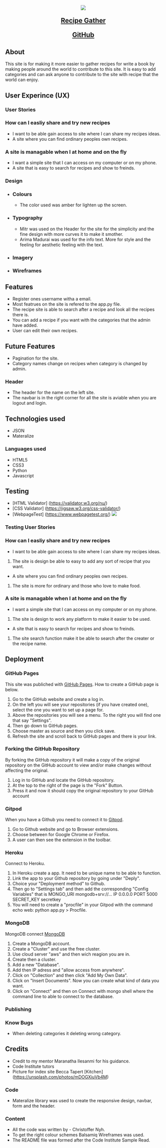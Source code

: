<h2 align="center"><img src="assets/images/mockup.png">

[Recipe Gather](http://recipes-to-community.herokuapp.com/)

[GitHub](https://github.com/KartexTiarc/ms3)

## About

This site is for making it more easier to gather recipes for write a book by making people around the world to contribute to this site. It is easy to add categories and can ask anyone 
to contribute to the site with recipe that the world can enjoy. 

## User Experince (UX)

### User Stories

 ### How can I easliy share and try new recipes

 * I want to be able gain access to site where I can share my recipes ideas.
 * A site where you can find ordinary peoples own recipes. 
 
 ### A site is managable when I at home and on the fly

 * I want a simple site that I can access on my computer or on my phone. 
 * A site that is easy to search for recipes and show to freinds. 

### Design

- ### Colours
    * The color used was amber for lighten up the screen. 

- ### Typography
    * Mitr was used on the Header for the site for the simplicity and the fine design with more curves it to make it smother. 
    * Arima Madurai was used for the info text. More for style and the feeling for aesthetic feeling with the text. 

- ### Imagery

- ### Wireframes

## Features

 * Register ones username witha a email.
 * Most featrues on the site is refered to the app.py file.
 * The recipe site is able to search after a recipe and look all the recipes there is. 
 * You can add a recipe if you want with the categories that the admin have added. 
 * User can edit their own recipes. 

 ## Future Features

 * Pagination for the site.
 * Category names change on recipes when category is changed by admin.

### Header

 - The header for the name on the left site.
 - The navbar is in the right corner for all the site is aviable when you are logout and login. 

## Technologies used

 - JSON
 - Materalize

### Languages used

 - HTML5
 - CSS3
 - Python
 - Javascript

## Testing

 - [HTML Validator] (https://validator.w3.org/nu/)
 - [CSS Validator] (https://jigsaw.w3.org/css-validator/)
 - [WebpageTest] (https://www.webpagetest.org/) <img src="assets/images/testing.png">
 

### Testing User Stories

  ### How can I easliy share and try new recipes

 * I want to be able gain access to site where I can share my recipes ideas.
 1. The site is design be able to easy to add any sort of recipe that you want. 
 * A site where you can find ordinary peoples own recipes. 
 1. The site is more for ordinary and those who love to make food. 
 
 ### A site is managable when I at home and on the fly

 * I want a simple site that I can access on my computer or on my phone.
 1. The site is design to work any platform to make it easier to be used.  
 * A site that is easy to search for recipes and show to freinds. 
 1. The site search function make it be able to search after the creater or the recipe name. 

## Deployment

### GitHub Pages

This site was publiched with [GitHub Pages](https://pages.github.com/). How to create a GitHub page is below. 

1. Go to the GitHub website and create a log in. 
2. On the left you will see your repositories (if you have created one), select the one you want to set up a page for. 
3. Above the repositories you will see a menu. To the right you will find one that say "Settings". 
4. Then go down to GitHub pages.
5. Choose master as source and then you click save. 
6. Refresh the site and scroll back to GitHub pages and there is your link. 

### Forking the GitHub Repository

By forking the GitHub repository it will make a copy of the original repository on the GitHub 
account to view and/or make changes without affecting the original.

1. Log in to GitHub and locate the GitHub repository.
2. At the top to the right of the page is the "Fork" Button.
3. Press it and now it should copy the original repository to your GitHub account

### Gitpod

When you have a Github you need to connect it to [Gitpod](https://www.gitpod.io/docs/getting-started). 

1. Go to Github website and go to Browser extensions.
2. Choose between for Google Chrome or Firefox.
3. A user can then see the extension in the toolbar. 

### Heroku

Connect to Heroku. 

1. In Heroku create a app. It need to be unique name to be able to function.
2. Link the app to your Github repository by going under "Deply".
3. Choice your "Deployment method" to Github.
4. Then go to "Settings tab" and then add the corresponding "Config Variables" that is 
MONGO_URI mongodb+srv://...
IP 0.0.0.0
PORT 5000
SECRET_KEY secretkey 
5. You will need to create a "procfile" in your Gitpod with the command
echo web: python app.py > Procfile.

### MongoDB

MongoDB connect [MongoDB](https://www.mongodb.com/)

1. Create a MongoDB account. 
2. Create a "Cluster" and use the free cluster.
3. Use cloud server "aws" and then wich reagion you are in. 
4. Create then a cluster.
5. Add a new "Database". 
6. Add then IP adress and "allow access from anywhere".
7. Click on "Collection" and then click "Add My Own Data".
8. Click on "Insert Documents". Now you can create what kind of data you want. 
9. Click on "Connect" and then on Connect with mongo shell where the command line to able to connect to the database. 


### Publishing

### Know Bugs

- When deleting categories it deleting wrong category. 

## Credits

 - Credit to my mentor Maranatha Ilesanmi for his guidance. 
 - Code Institute tutors
 - Picture for index site Becca Tapert [Kitchen] (https://unsplash.com/photos/mDOGXiuVb4M)

### Code

 - Materalize library was used to create the responsive design, navbar, form and the header.

### Content

- All the code was written by - Christoffer Nyh.
- To get the right colour schemes Balsamiq Wireframes was used. 
- The README file was formed after the Code Institute Sample Read. 